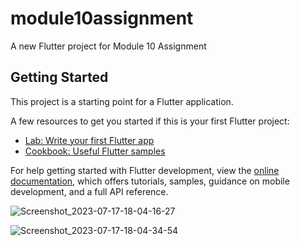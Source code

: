 # module10assignment

A new Flutter project for Module 10 Assignment

## Getting Started

This project is a starting point for a Flutter application.

A few resources to get you started if this is your first Flutter project:

- [Lab: Write your first Flutter app](https://docs.flutter.dev/get-started/codelab)
- [Cookbook: Useful Flutter samples](https://docs.flutter.dev/cookbook)

For help getting started with Flutter development, view the
[online documentation](https://docs.flutter.dev/), which offers tutorials,
samples, guidance on mobile development, and a full API reference.


![Screenshot_2023-07-17-18-04-16-27](https://github.com/mohammadrezaulalam/module10assignment/assets/128355921/1f15b8ac-9c37-4efe-81f6-86fcf7886db5)



![Screenshot_2023-07-17-18-04-34-54](https://github.com/mohammadrezaulalam/module10assignment/assets/128355921/d157028d-692d-4835-a4c8-3c113b61513a)

